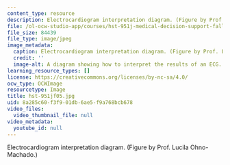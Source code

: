 ```yaml
---
content_type: resource
description: Electrocardiogram interpretation diagram. (Figure by Prof. Lucila Ohno-Machado.)
file: /ol-ocw-studio-app/courses/hst-951j-medical-decision-support-fall-2005/8a285c60f3f901db6ae5f9a768bcb678_hst-951jf05.jpg
file_size: 84439
file_type: image/jpeg
image_metadata:
  caption: Electrocardiogram interpretation diagram. (Figure by Prof. Lucila Ohno-Machado.)
  credit: ''
  image-alt: A diagram showing how to interpret the results of an ECG.
learning_resource_types: []
license: https://creativecommons.org/licenses/by-nc-sa/4.0/
ocw_type: OCWImage
resourcetype: Image
title: hst-951jf05.jpg
uid: 8a285c60-f3f9-01db-6ae5-f9a768bcb678
video_files:
  video_thumbnail_file: null
video_metadata:
  youtube_id: null
---
```

Electrocardiogram interpretation diagram. (Figure by Prof. Lucila Ohno-Machado.)